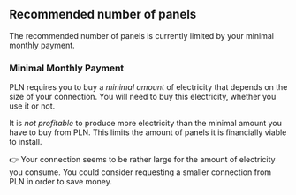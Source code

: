 ## Recommended number of panels

The recommended number of panels is currently limited by your minimal monthly payment.

### Minimal Monthly Payment

PLN requires you to buy a _minimal amount_ of electricity that depends on the size of your connection.
You will need to buy this electricity, whether you use it or not.

It is _not profitable_ to produce more electricity than the minimal amount you have to buy from PLN.
This limits the amount of panels it is financially viable to install.

👉 Your connection seems to be rather large for the amount of electricity you consume. 
You could consider requesting a smaller connection from PLN in order to save money.

